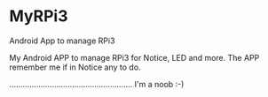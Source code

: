 # MyRPi3
Android App to manage RPi3

My Android APP to manage RPi3 for Notice, LED and more.
The APP remember me if in Notice any to do.

.......................................................
I'm a noob :-)
